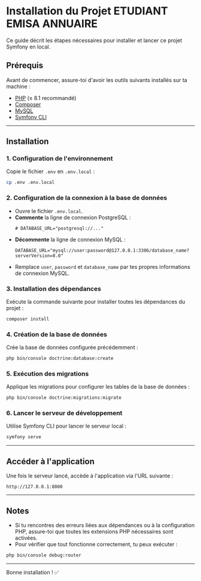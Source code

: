 # Installation du Projet ETUDIANT EMISA ANNUAIRE

Ce guide décrit les étapes nécessaires pour installer et lancer ce projet Symfony en local.

## Prérequis
Avant de commencer, assure-toi d'avoir les outils suivants installés sur ta machine :

- [PHP](https://www.php.net/) (≥ 8.1 recommandé)
- [Composer](https://getcomposer.org/)
- [MySQL](https://www.mysql.com/)
- [Symfony CLI](https://symfony.com/download)

---

## Installation

### 1. Configuration de l'environnement
Copie le fichier `.env` en `.env.local` :

```bash
cp .env .env.local
```

### 2. Configuration de la connexion à la base de données

- Ouvre le fichier `.env.local`.
- **Commente** la ligne de connexion PostgreSQL :
  ```
  # DATABASE_URL="postgresql://..."
  ```
- **Décommente** la ligne de connexion MySQL :
  ```
  DATABASE_URL="mysql://user:password@127.0.0.1:3306/database_name?serverVersion=8.0"
  ```
- Remplace `user`, `password` et `database_name` par tes propres informations de connexion MySQL.

### 3. Installation des dépendances
Exécute la commande suivante pour installer toutes les dépendances du projet :

```bash
composer install
```

### 4. Création de la base de données
Crée la base de données configurée précédemment :

```bash
php bin/console doctrine:database:create
```

### 5. Exécution des migrations
Applique les migrations pour configurer les tables de la base de données :

```bash
php bin/console doctrine:migrations:migrate
```

### 6. Lancer le serveur de développement
Utilise Symfony CLI pour lancer le serveur local :

```bash
symfony serve
```

---

## Accéder à l'application
Une fois le serveur lancé, accède à l'application via l'URL suivante :

```
http://127.0.0.1:8000
```

---

## Notes
- Si tu rencontres des erreurs liées aux dépendances ou à la configuration PHP, assure-toi que toutes les extensions PHP nécessaires sont activées.
- Pour vérifier que tout fonctionne correctement, tu peux exécuter :

```bash
php bin/console debug:router
```

---

Bonne installation ! ✅

